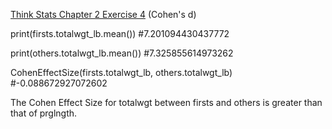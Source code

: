 [Think Stats Chapter 2 Exercise 4](http://greenteapress.com/thinkstats2/html/thinkstats2003.html#toc24) (Cohen's d)

>> 
print(firsts.totalwgt_lb.mean()) #7.201094430437772 

print(others.totalwgt_lb.mean()) #7.325855614973262 

CohenEffectSize(firsts.totalwgt_lb, others.totalwgt_lb) #-0.088672927072602 

The Cohen Effect Size for totalwgt between firsts and others is greater than that of prglngth. 
